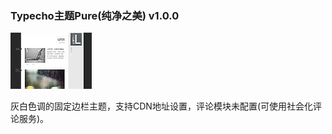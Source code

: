 ### Typecho主题Pure(纯净之美) v1.0.0

![screenshot](screenshot.png)

灰白色调的固定边栏主题，支持CDN地址设置，评论模块未配置(可使用社会化评论服务)。
